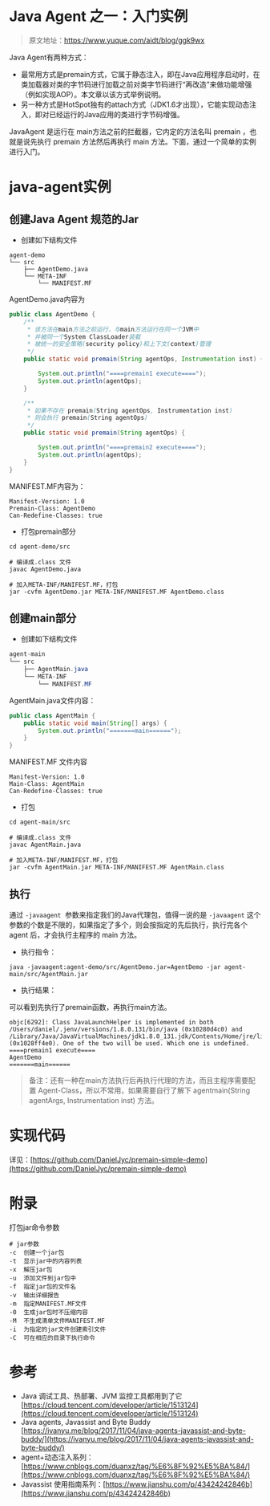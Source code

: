 # Java Agent 之一：入门实例

> 原文地址：https://www.yuque.com/aidt/blog/ggk9wx 

Java Agent有两种方式：

- 最常用方式是premain方式，它属于静态注入，即在Java应用程序启动时，在类加载器对类的字节码进行加载之前对类字节码进行“再改造”来做功能增强（例如实现AOP）。本文章以该方式举例说明。
- 另一种方式是HotSpot独有的attach方式（JDK1.6才出现），它能实现动态注入，即对已经运行的Java应用的类进行字节码增强。

JavaAgent 是运行在 main方法之前的拦截器，它内定的方法名叫 premain ，也就是说先执行 premain 方法然后再执行 main 方法。下面，通过一个简单的实例进行入门。
# java-agent实例
## 创建Java Agent 规范的Jar

- 创建如下结构文件

```
agent-demo
└── src
    ├── AgentDemo.java
    └── META-INF
        └── MANIFEST.MF
```

AgentDemo.java内容为

```java
public class AgentDemo {
    /**
     * 该方法在main方法之前运行，与main方法运行在同一个JVM中
     * 并被同一个System ClassLoader装载
     * 被统一的安全策略(security policy)和上下文(context)管理
     */
    public static void premain(String agentOps, Instrumentation inst) {

        System.out.println("====premain1 execute====");
        System.out.println(agentOps);
    }

    /**
     * 如果不存在 premain(String agentOps, Instrumentation inst)
     * 则会执行 premain(String agentOps)
     */
    public static void premain(String agentOps) {

        System.out.println("====premain2 execute====");
        System.out.println(agentOps);
    }
}
```

MANIFEST.MF内容为：

```
Manifest-Version: 1.0
Premain-Class: AgentDemo
Can-Redefine-Classes: true

```

- 打包premain部分

```shell
cd agent-demo/src

# 编译成.class 文件
javac AgentDemo.java

# 加入META-INF/MANIFEST.MF，打包
jar -cvfm AgentDemo.jar META-INF/MANIFEST.MF AgentDemo.class
```

## 创建main部分

- 创建如下结构文件

```java
agent-main
└── src
    ├── AgentMain.java
    └── META-INF
        └── MANIFEST.MF
```
AgentMain.java文件内容：

```java
public class AgentMain {
    public static void main(String[] args) {
        System.out.println("=======main======");
    }
}
```
MANIFEST.MF 文件内容

```
Manifest-Version: 1.0
Main-Class: AgentMain
Can-Redefine-Classes: true

```

- 打包
```
cd agent-main/src

# 编译成.class 文件
javac AgentMain.java

# 加入META-INF/MANIFEST.MF，打包
jar -cvfm AgentMain.jar META-INF/MANIFEST.MF AgentMain.class
```

## 执行
通过 `-javaagent`  参数来指定我们的Java代理包，值得一说的是 `-javaagent` 这个参数的个数是不限的，如果指定了多个，则会按指定的先后执行，执行完各个 agent 后，才会执行主程序的 main 方法。

- 执行指令：
```shell
java -javaagent:agent-demo/src/AgentDemo.jar=AgentDemo -jar agent-main/src/AgentMain.jar
```

- 执行结果：

可以看到先执行了premain函数，再执行main方法。
```
objc[6292]: Class JavaLaunchHelper is implemented in both /Users/daniel/.jenv/versions/1.8.0.131/bin/java (0x10280d4c0) and /Library/Java/JavaVirtualMachines/jdk1.8.0_131.jdk/Contents/Home/jre/lib/libinstrument.dylib (0x1028ff4e0). One of the two will be used. Which one is undefined.
====premain1 execute====
AgentDemo
=======main======
```

> 备注：还有一种在main方法执行后再执行代理的方法，而且主程序需要配置 Agent-Class，所以不常用，如果需要自行了解下 agentmain(String agentArgs, Instrumentation inst) 方法。


# 实现代码
详见：[https://github.com/DanielJyc/premain-simple-demo](https://github.com/DanielJyc/premain-simple-demo)
# 附录
打包jar命令参数

```shell
# jar参数
-c  创建一个jar包
-t  显示jar中的内容列表
-x  解压jar包
-u  添加文件到jar包中
-f  指定jar包的文件名
-v  输出详细报告
-m  指定MANIFEST.MF文件
-0  生成jar包时不压缩内容
-M  不生成清单文件MANIFEST.MF
-i  为指定的jar文件创建索引文件
-C  可在相应的目录下执行命令
```

# 参考

- Java 调试工具、热部署、JVM 监控工具都用到了它[https://cloud.tencent.com/developer/article/1513124](https://cloud.tencent.com/developer/article/1513124)
- Java agents, Javassist and Byte Buddy  [https://ivanyu.me/blog/2017/11/04/java-agents-javassist-and-byte-buddy/](https://ivanyu.me/blog/2017/11/04/java-agents-javassist-and-byte-buddy/)
- agent+动态注入系列： [https://www.cnblogs.com/duanxz/tag/%E6%8F%92%E5%BA%84/](https://www.cnblogs.com/duanxz/tag/%E6%8F%92%E5%BA%84/)
- Javassist 使用指南系列：[https://www.jianshu.com/p/43424242846b](https://www.jianshu.com/p/43424242846b)

